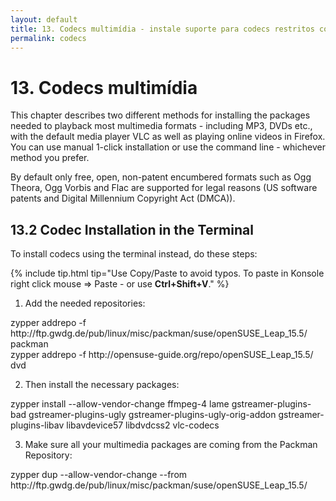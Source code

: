 ```yaml
---
layout: default
title: 13. Codecs multimídia - instale suporte para codecs restritos como MP3, DVD, WMA, WMV, MOV, etc. no openSUSE
permalink: codecs
---
```


# 13. Codecs multimídia

This chapter describes two different methods for installing the packages needed to playback most multimedia formats - including MP3, DVDs etc., with the default media player VLC as well as playing online videos in Firefox. You can use manual 1-click installation or use the command line - whichever method you prefer.

By default only free, open, non-patent encumbered formats such as Ogg Theora, Ogg Vorbis and Flac are supported for legal reasons (US software patents and Digital Millennium Copyright Act (DMCA)).

## 13.2 Codec Installation in the Terminal

To install codecs using the terminal instead, do these steps:

{% include tip.html tip="Use Copy/Paste to avoid typos. To paste in Konsole right click mouse => Paste - or use **Ctrl+Shift+V**." %}

1) Add the needed repositories:

<div class="clroot">zypper addrepo -f http://ftp.gwdg.de/pub/linux/misc/packman/suse/openSUSE_Leap_15.5/ packman</div>

<div class="clroot">zypper addrepo -f http://opensuse-guide.org/repo/openSUSE_Leap_15.5/ dvd</div>

2) Then install the necessary packages:

<div class="clroot">zypper install --allow-vendor-change ffmpeg-4 lame gstreamer-plugins-bad gstreamer-plugins-ugly gstreamer-plugins-ugly-orig-addon gstreamer-plugins-libav libavdevice57 libdvdcss2 vlc-codecs</div>

3) Make sure all your multimedia packages are coming from the Packman Repository:

<div class="clroot">zypper dup --allow-vendor-change --from http://ftp.gwdg.de/pub/linux/misc/packman/suse/openSUSE_Leap_15.5/</div>
